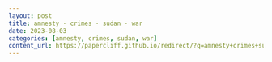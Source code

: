 ```yaml
---
layout: post
title: amnesty · crimes · sudan · war
date: 2023-08-03
categories: [amnesty, crimes, sudan, war]
content_url: https://papercliff.github.io/redirect/?q=amnesty+crimes+sudan+war&tbs=cdr:1,cd_min:8/2/2023,cd_max:8/4/2023
---
```

